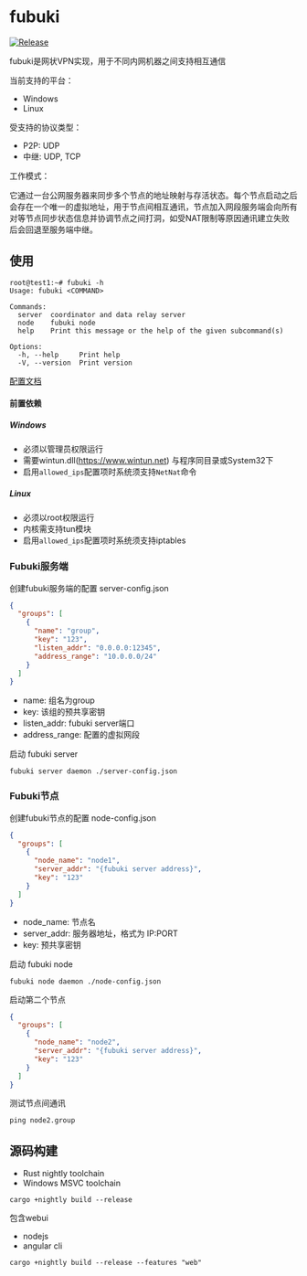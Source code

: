 # fubuki

[![Release](https://github.com/xutianyi1999/fubuki/actions/workflows/rust.yml/badge.svg)](https://github.com/xutianyi1999/fubuki/actions/workflows/rust.yml)

fubuki是网状VPN实现，用于不同内网机器之间支持相互通信

当前支持的平台：

- Windows
- Linux

受支持的协议类型：

- P2P: UDP
- 中继: UDP, TCP

工作模式：

它通过一台公网服务器来同步多个节点的地址映射与存活状态。每个节点启动之后会存在一个唯一的虚拟地址，用于节点间相互通讯，节点加入网段服务端会向所有对等节点同步状态信息并协调节点之间打洞，如受NAT限制等原因通讯建立失败后会回退至服务端中继。

## 使用

```shell
root@test1:~# fubuki -h
Usage: fubuki <COMMAND>

Commands:
  server  coordinator and data relay server
  node    fubuki node
  help    Print this message or the help of the given subcommand(s)

Options:
  -h, --help     Print help
  -V, --version  Print version
```

[配置文档](https://github.com/xutianyi1999/fubuki/tree/v0.5/cfg-example)

#### 前置依赖

##### Windows

- 必须以管理员权限运行
- 需要wintun.dll(https://www.wintun.net) 与程序同目录或System32下
- 启用`allowed_ips`配置项时系统须支持`NetNat`命令

##### Linux

- 必须以root权限运行
- 内核需支持tun模块
- 启用`allowed_ips`配置项时系统须支持iptables

### Fubuki服务端

创建fubuki服务端的配置 server-config.json

```json
{
  "groups": [
    {
      "name": "group",
      "key": "123",
      "listen_addr": "0.0.0.0:12345",
      "address_range": "10.0.0.0/24"
    }
  ]
}
```

- name: 组名为group
- key: 该组的预共享密钥
- listen_addr: fubuki server端口
- address_range: 配置的虚拟网段

启动 fubuki server

```shell
fubuki server daemon ./server-config.json
```

### Fubuki节点

创建fubuki节点的配置 node-config.json

```json
{
  "groups": [
    {
      "node_name": "node1",
      "server_addr": "{fubuki server address}",
      "key": "123"
    }
  ]
}
```

- node_name: 节点名
- server_addr: 服务器地址，格式为 IP:PORT
- key: 预共享密钥

启动 fubuki node

```shell
fubuki node daemon ./node-config.json
```

启动第二个节点

```json
{
  "groups": [
    {
      "node_name": "node2",
      "server_addr": "{fubuki server address}",
      "key": "123"
    }
  ]
}
```

测试节点间通讯

```shell
ping node2.group
```

## 源码构建

- Rust nightly toolchain
- Windows MSVC toolchain

```shell
cargo +nightly build --release
```

包含webui

- nodejs
- angular cli

```shell
cargo +nightly build --release --features "web"
```

